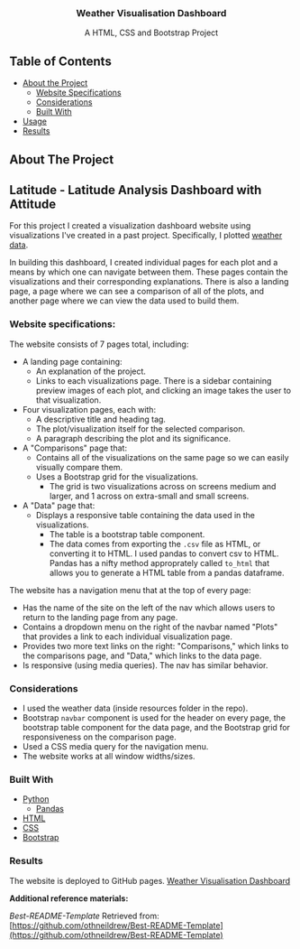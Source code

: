 <!---Project Logo -->
<br />
<p align="center">
  <h3 align="center">Weather Visualisation Dashboard</h3>
  <p align="center">
    A HTML, CSS and Bootstrap Project
    <br />
</p>
</p>


<!-- TABLE OF CONTENTS -->
## Table of Contents

* [About the Project](#about-the-project)
  * [Website Specifications](#website-specifications)
  * [Considerations](#considerations)
  * [Built With](#built-with)
* [Usage](#usage)
* [Results](#results)
  

<!-- ABOUT THE PROJECT -->
## About The Project
## Latitude - Latitude Analysis Dashboard with Attitude

For this project I created a visualization dashboard website using visualizations I've created in a past project. Specifically, I plotted [weather data](Resources/cities.csv).

In building this dashboard, I created individual pages for each plot and a means by which one can navigate between them. These pages contain the visualizations and their corresponding explanations. There is also a landing page, a page where we can see a comparison of all of the plots, and another page where we can view the data used to build them.

### Website specifications:

The website consists of 7 pages total, including:

* A landing page containing:
  * An explanation of the project.
  * Links to each visualizations page. There is a sidebar containing preview images of each plot, and clicking an image takes the user to that visualization.
* Four visualization pages, each with:
  * A descriptive title and heading tag.
  * The plot/visualization itself for the selected comparison.
  * A paragraph describing the plot and its significance.
* A "Comparisons" page that:
  * Contains all of the visualizations on the same page so we can easily visually compare them.
  * Uses a Bootstrap grid for the visualizations.
    * The grid is two visualizations across on screens medium and larger, and 1 across on extra-small and small screens.
* A "Data" page that:
  * Displays a responsive table containing the data used in the visualizations.
    * The table is a bootstrap table component. 
    * The data comes from exporting the `.csv` file as HTML, or converting it to HTML. I used pandas to convert csv to HTML. Pandas has a nifty method approprately called `to_html` that allows you to generate a HTML table from a pandas dataframe. 

The website has a navigation menu that at the top of every page:

* Has the name of the site on the left of the nav which allows users to return to the landing page from any page.
* Contains a dropdown menu on the right of the navbar named "Plots" that provides a link to each individual visualization page.
* Provides two more text links on the right: "Comparisons," which links to the comparisons page, and "Data," which links to the data page.
* Is responsive (using media queries). The nav has similar behavior. 


### Considerations

* I used the weather data (inside resources folder in the repo).
* Bootstrap `navbar` component is used for the header on every page, the bootstrap table component for the data page, and the Bootstrap grid for responsiveness on the comparison page.
* Used a CSS media query for the navigation menu.
* The website works at all window widths/sizes.

### Built With
* [Python](https://www.python.org/about/)
  * [Pandas](https://pandas.pydata.org/pandas-docs/stable/getting_started/index.html)
* [HTML](https://developer.mozilla.org/en-US/docs/Web/HTML)
* [CSS](https://developer.mozilla.org/en-US/docs/Web/CSS#:~:text=Cascading%20Style%20Sheets%20%28CSS%29%20is%20a%20stylesheet%20language,on%20paper%2C%20in%20speech%2C%20or%20on%20other%20media.)
* [Bootstrap](https://maxcdn.bootstrapcdn.com/bootstrap/4.0.0/css/bootstrap.min.css)

### Results
The website is deployed to GitHub pages. <a href="https://susovd.github.io/Weather-Visualisation-Dashboard/WebVisualizations/index.html" alt="Weather Visualisation Dashboard"> Weather Visualisation Dashboard</a>


**Additional reference materials:**

_Best-README-Template_ Retrieved from: [https://github.com/othneildrew/Best-README-Template](https://github.com/othneildrew/Best-README-Template)







